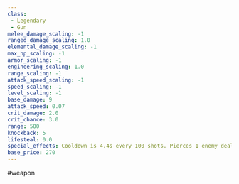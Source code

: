 ```yaml
---
class: 
 - Legendary
 - Gun
melee_damage_scaling: -1
ranged_damage_scaling: 1.0
elemental_damage_scaling: -1
max_hp_scaling: -1
armor_scaling: -1
engineering_scaling: 1.0
range_scaling: -1
attack_speed_scaling: -1
speed_scaling: -1
level_scaling: -1
base_damage: 9
attack_speed: 0.07
crit_damage: 2.0
crit_chance: 3.0
range: 500
knockback: 5
lifesteal: 0.0
special_effects: Cooldown is 4.4s every 100 shots. Pierces 1 enemy dealing -50% less damage with each pierce.
base_price: 270
---
```

#weapon